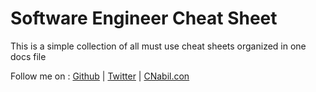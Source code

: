 # Software Engineer Cheat Sheet

This is a simple collection of all must use cheat sheets organized in one docs file

Follow me on : [Github](https://github.com/cnabilhub)  |
[Twitter](https://github.com/cnabilhub) | [CNabil.con](https://cnabil.com)
